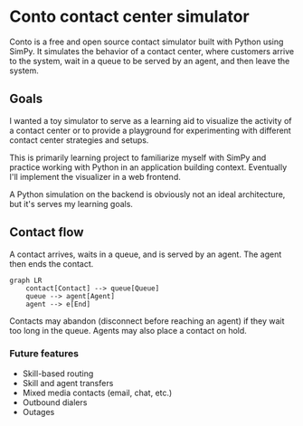 # Conto contact center simulator

Conto is a free and open source contact simulator built with Python using SimPy. It simulates the behavior of a contact center, where customers arrive to the system, wait in a queue to be served by an agent, and then leave the system.

## Goals

I wanted a toy simulator to serve as a learning aid to visualize the activity of a contact center or to provide a playground for experimenting with different contact center strategies and setups.

This is primarily learning project to familiarize myself with SimPy and practice working with Python in an application building context. Eventually I'll implement the visualizer in a web frontend.

A Python simulation on the backend is obviously not an ideal architecture, but it's serves my learning goals.

## Contact flow

A contact arrives, waits in a queue, and is served by an agent. The agent then ends the contact.

```mermaid
graph LR
    contact[Contact] --> queue[Queue]
    queue --> agent[Agent]
    agent --> e[End]
```

Contacts may abandon (disconnect before reaching an agent) if they wait too long in the queue. Agents may also place a contact on hold.

### Future features

* Skill-based routing
* Skill and agent transfers
* Mixed media contacts (email, chat, etc.)
* Outbound dialers
* Outages
